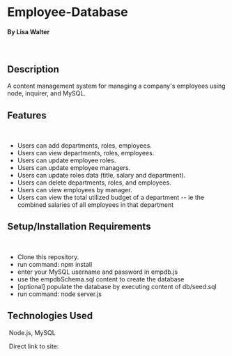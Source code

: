 # Employee-Database

#### By Lisa Walter
​
## Description
A content management system for managing a company's employees using node, inquirer, and MySQL.


## Features
​
* Users can add departments, roles, employees.
* Users can view departments, roles, employees.
* Users can update employee roles. 
* Users can update employee managers.
* Users can update roles data (title, salary and department).
* Users can delete departments, roles, and employees.
* Users can view employees by manager. 
* Users can view the total utilized budget of a department -- ie the combined salaries of all employees in that department
​
​
## Setup/Installation Requirements
​
* Clone this repository.
* run command: npm install
* enter your MySQL username and password in empdb.js
* use the empdbSchema.sql content to create the database
* [optional] populate the database by executing content of db/seed.sql
* run command: node server.js
​
​
​
## Technologies Used
​
Node.js, MySQL


​
Direct link to site: 
​
